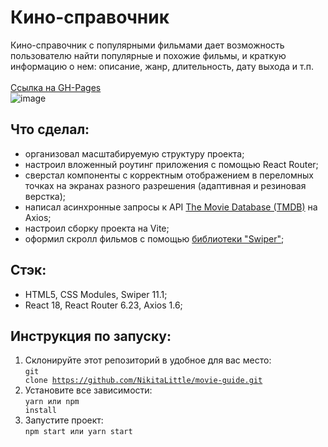 # Кино-справочник
Кино-справочник с популярными фильмами дает возможность пользователю найти популярные и похожие фильмы, и краткую информацию о нем: описание, жанр, длительность, дату выхода и т.п.<br><br>
[Ссылка на GH-Pages]()<br>
![image](https://github.com/NikitaLittle/movie-guide/assets/120175534/d31e34b3-308b-4be7-83b6-797a0f28d2c4)
## Что сделал:
- организовал масштабируемую структуру проекта;
- настроил вложенный роутинг приложения с помощью React Router;
- сверстал компоненты с корректным отображением в переломных точках на экранах разного разрешения (адаптивная и резиновая верстка);
- написал асинхронные запросы к API [The Movie Database (TMDB)](https://www.themoviedb.org/) на Axios;
- настроил сборку проекта на Vite;
- оформил скролл фильмов с помощью [библиотеки "Swiper"](https://swiperjs.com/);
## Стэк:
- HTML5, CSS Modules, Swiper 11.1;
- React 18, React Router 6.23, Axios 1.6;
## Инструкция по запуску:
1. Склонируйте этот репозиторий в удобное для вас место:<br>
<code>git clone https://github.com/NikitaLittle/movie-guide.git</code>
2. Установите все зависимости:<br>
<code>yarn или npm install</code>
3. Запустите проект:<br>
<code>npm start или yarn start</code>
